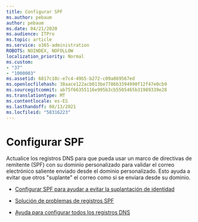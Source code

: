 ```yaml
---
title: Configurar SPF
ms.author: pebaum
author: pebaum
ms.date: 04/21/2020
ms.audience: ITPro
ms.topic: article
ms.service: o365-administration
ROBOTS: NOINDEX, NOFOLLOW
localization_priority: Normal
ms.custom:
- "37"
- "1000003"
ms.assetid: 6817c10c-e7c4-49b5-b272-c09a869567ed
ms.openlocfilehash: 38aace122acb013be7786b3394990f12f47e0cb9
ms.sourcegitcommit: ab75f66355116e995b3cb5505465b31989339e28
ms.translationtype: MT
ms.contentlocale: es-ES
ms.lasthandoff: 08/13/2021
ms.locfileid: "58316223"
---
```

# <a name="set-up-spf"></a>Configurar SPF

Actualice los registros DNS para que pueda usar un marco de directivas de remitente (SPF) con su dominio personalizado para validar el correo electrónico saliente enviado desde el dominio personalizado. Esto ayuda a evitar que otros "suplante" el correo como si se enviara desde su dominio.
  
- [Configurar SPF para ayudar a evitar la suplantación de identidad](https://docs.microsoft.com/microsoft-365/security/office-365-security/set-up-spf-in-office-365-to-help-prevent-spoofing)

- [Solución de problemas de registros SPF](https://docs.microsoft.com/microsoft-365/security/office-365-security/how-office-365-uses-spf-to-prevent-spoofing#SPFTroubleshoot)

- [Ayuda para configurar todos los registros DNS](https://docs.microsoft.com/microsoft-365/admin/get-help-with-domains/create-dns-records-at-any-dns-hosting-provider)
